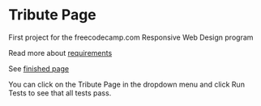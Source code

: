 # Tribute Page
First project for the freecodecamp.com Responsive Web Design program

Read more about [requirements](https://www.freecodecamp.org/learn/responsive-web-design/responsive-web-design-projects/build-a-tribute-page)

See [finished page](https://steller-jay.github.io/fcc-tribute/)

You can click on the Tribute Page in the dropdown menu and click Run Tests to see that all tests pass.
